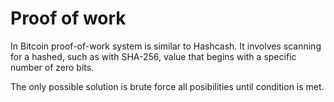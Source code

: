 # Proof of work
In Bitcoin proof-of-work system is similar to Hashcash. It involves scanning for a hashed, such as with SHA-256, value that begins with a specific number of zero bits.

The only possible solution is brute force all posibilities until condition is met.